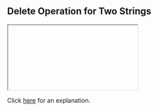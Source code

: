 ##  Delete Operation for Two Strings 

<iframe></iframe>

Click [here](Explanation.md) for an explanation.

